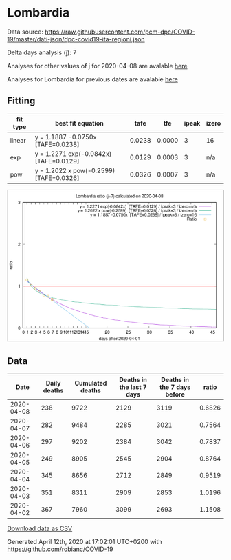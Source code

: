 # Lombardia

Data source: https://raw.githubusercontent.com/pcm-dpc/COVID-19/master/dati-json/dpc-covid19-ita-regioni.json

Delta days analysis (j): 7

Analyses for other values of j for 2020-04-08 are avalable [here](../2020-04-08/README.md)

Analyses for Lombardia for previous dates are avalable [here](../README.md)

## Fitting 
|fit type|best fit equation|tafe|tfe|ipeak|izero|
|-------|-----|--------|------|---|---|
|linear|y = 1.1887 -0.0750x  [TAFE=0.0238]|0.0238|0.0000|3|16|
|exp|y = 1.2271 exp(-0.0842x)  [TAFE=0.0129]|0.0129|0.0003|3|n/a|
|pow|y = 1.2022 x pow(-0.2599)  [TAFE=0.0326]|0.0326|0.0007|3|n/a|

![Plot](COVID-19_lombardia_j7_2020-04-08.png)

## Data
|Date|Daily deaths|Cumulated deaths|Deaths in the last 7 days|Deaths in the 7 days before|ratio|
|----|----------|-----------|-------|--------------------|-----|
|2020-04-08|238|9722|2129|3119|0.6826|
|2020-04-07|282|9484|2285|3021|0.7564|
|2020-04-06|297|9202|2384|3042|0.7837|
|2020-04-05|249|8905|2545|2904|0.8764|
|2020-04-04|345|8656|2712|2849|0.9519|
|2020-04-03|351|8311|2909|2853|1.0196|
|2020-04-02|367|7960|3099|2693|1.1508|

[Download data as CSV](COVID-19_lombardia_j7_2020-04-08.csv)

Generated April 12th, 2020 at 17:02:01 UTC+0200 with https://github.com/robianc/COVID-19
